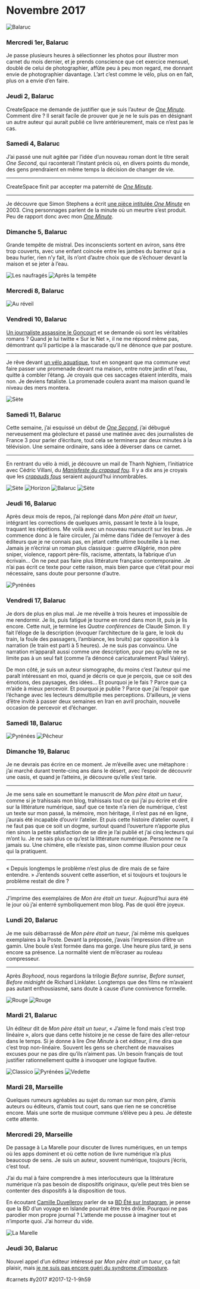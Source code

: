 # Novembre 2017

![Balaruc](_i/20171111-2.webp)

### Mercredi 1er, Balaruc

Je passe plusieurs heures à sélectionner les photos pour illustrer mon carnet du mois dernier, et je prends conscience que cet exercice mensuel, doublé de celui de photographier, affûte peu à peu mon regard, me donnant envie de photographier davantage. L’art c’est comme le vélo, plus on en fait, plus on a envie d’en faire.

### Jeudi 2, Balaruc

CreateSpace me demande de justifier que je suis l’auteur de [*One Minute*](https://tcrouzet.com/images_tc//2015/01/couv-1minute-1-400x633.jpg). Comment dire ? Il serait facile de prouver que je ne le suis pas en désignant un autre auteur qui aurait publié ce livre antérieurement, mais ce n’est pas le cas.

### Samedi 4, Balaruc

J’ai passé une nuit agitée par l’idée d’un nouveau roman dont le titre serait *One Second*, qui raconterait l’instant précis où, en divers points du monde, des gens prendraient en même temps la décision de changer de vie.

---

CreateSpace finit par accepter ma paternité de [*One Minute*](https://tcrouzet.com/images_tc//2015/01/couv-1minute-1-400x633.jpg).

---

Je découvre que Simon Stephens a écrit [une pièce intitulée *One Minute*](https://www.amazon.fr/One-Minute-Simon-Stephens-ebook/dp/B00K7FGMWI/) en 2003. Cinq personnages parlent de la minute où un meurtre s’est produit. Peu de rapport donc avec mon [*One Minute*](https://tcrouzet.com/images_tc//2015/01/couv-1minute-1-400x633.jpg).

### Dimanche 5, Balaruc

Grande tempête de mistral. Des inconscients sortent en aviron, sans être trop couverts, avec une enfant coincée entre les jambes du barreur qui a beau hurler, rien n’y fait, ils n’ont d’autre choix que de s’échouer devant la maison et se jeter à l’eau.

![Les naufragés](_i/20171105-1.webp)
![Après la tempête](_i/20171105-2.webp)

### Mercredi 8, Balaruc

![Au réveil](_i/20171108-1.webp)

### Vendredi 10, Balaruc

[Un journaliste assassine le Goncourt](http://www.slate.fr/source/28527/jean-marc-proust) et se demande où sont les véritables romans ? Quand je lui twitte « Sur le Net », il ne me répond même pas, démontrant qu’il participe à la mascarade qu’il ne dénonce que par posture.

---

Je rêve devant [un vélo aquatique](https://manta5.com/), tout en songeant que ma commune veut faire passer une promenade devant ma maison, entre notre jardin et l’eau, quitte à combler l’étang. Je croyais que ces saccages étaient interdits, mais non. Je deviens fataliste. La promenade coulera avant ma maison quand le niveau des mers montera.

![Sète](_i/20171110-2.webp)

### Samedi 11, Balaruc

Cette semaine, j’ai esquissé un début de [*One Second*](https://www.wattpad.com/story/127859277-one-second), j’ai débugué nerveusement ma géolecture et passé une matinée avec des journalistes de France 3 pour parler d’écriture, tout cela se terminera par deux minutes à la télévision. Une semaine ordinaire, sans idée à déverser dans ce carnet.

---

En rentrant du vélo à midi, je découvre un mail de Thanh Nghiem, l’initiatrice avec Cédric Villani, du [*Manisfeste du crapaud fou*](#). Il y a dix ans je croyais que les *[crapauds fous](../../books/les-crapauds-fous.md)* seraient aujourd’hui innombrables.

![Sète](_i/20171111-4.webp)
![Horizon](_i/20171111-3.webp)
![Balaruc](_i/20171111-2.webp)
![Sète](_i/20171111-1.webp)

### Jeudi 16, Balaruc

Après deux mois de repos, j’ai replongé dans *Mon père était un tueur*, intégrant les corrections de quelques amis, passant le texte à la loupe, traquant les répétions. Me voilà avec un nouveau manuscrit sur les bras. Je commence donc à le faire circuler, j’ai même dans l’idée de l’envoyer à des éditeurs que je ne connais pas, en jetant cette ultime bouteille à la mer. Jamais je n’écrirai un roman plus classique : guerre d’Algérie, mon père sniper, violence, rapport père-fils, racisme, attentats, la fabrique d’un écrivain… On ne peut pas faire plus littérature française contemporaine. Je n’ai pas écrit ce texte pour cette raison, mais bien parce que c’était pour moi nécessaire, sans doute pour personne d’autre.

![Pyrénées](_i/20171116-1.webp)

### Vendredi 17, Balaruc

Je dors de plus en plus mal. Je me réveille à trois heures et impossible de me rendormir. Je lis, puis fatigué je tourne en rond dans mon lit, puis je lis encore. Cette nuit, je termine les *Quatre conférences* de Claude Simon. Il y fait l’éloge de la description (évoquer l’architecture de la gare, le look du train, la foule des passagers, l’ambiance, les bruits) par opposition à la narration (le train est parti à 5 heures). Je ne suis pas convaincu. Une narration m’apparaît aussi comme une description, pour peu qu’elle ne se limite pas à un seul fait (comme l’a dénoncé caricaturalement Paul Valéry).

De mon côté, je suis un auteur sismographe, du moins c’est l’auteur qui me paraît intéressant en moi, quand je décris ce que je perçois, que ce soit des émotions, des paysages, des idées… Et pourquoi je le fais ? Parce que ça m’aide à mieux percevoir. Et pourquoi je publie ? Parce que j’ai l’espoir que l’échange avec les lecteurs démultiplie mes perceptions. D’ailleurs, je viens d’être invité à passer deux semaines en Iran en avril prochain, nouvelle occasion de percevoir et d’échanger.

### Samedi 18, Balaruc

![Pyrénées](_i/20171118-1.webp)
![Pêcheur](_i/20171118-2.webp)

### Dimanche 19, Balaruc

Je ne devrais pas écrire en ce moment. Je m’éveille avec une métaphore : j’ai marché durant trente-cinq ans dans le désert, avec l’espoir de découvrir une oasis, et quand je l’atteins, je découvre qu’elle s’est tarie.

---

Je me sens sale en soumettant le manuscrit de *Mon père était un tueur*, comme si je trahissais mon blog, trahissais tout ce qui j’ai pu écrire et dire sur la littérature numérique, sauf que ce texte n’a rien de numérique, c’est un texte sur mon passé, la mémoire, mon héritage, il n’est pas né en ligne, j’aurais été incapable d’ouvrir l’atelier. Et puis cette histoire d’atelier ouvert, il ne faut pas que ce soit un dogme, surtout quand l’ouverture n’apporte plus rien sinon la petite satisfaction de se dire je l’ai publié et j’ai cinq lecteurs qui m’ont lu. Je ne sais plus ce qu’est la littérature numérique. Personne ne l’a jamais su. Une chimère, elle n’existe pas, sinon comme illusion pour ceux qui la pratiquent.

---

« Depuis longtemps le problème n’est plus de dire mais de se faire entendre. » J’entends souvent cette assertion, et si toujours et toujours le problème restait de dire ?

---

J’imprime des exemplaires de *Mon ère était un tueur*. Aujourd’hui aura été le jour où j’ai enterré symboliquement mon blog. Pas de quoi être joyeux.

### Lundi 20, Balaruc

Je me suis débarrassé de *Mon père était un tueur*, j’ai même mis quelques exemplaires à la Poste. Devant la préposée, j’avais l’impression d’être un gamin. Une boule s’est formée dans ma gorge. Une heure plus tard, je sens encore sa présence. La normalité vient de m’écraser au rouleau compresseur.

---

Après *Boyhood*, nous regardons la trilogie *Before sunrise*, *Before sunset*, *Before midnight* de Richard Linklater. Longtemps que des films ne m’avaient pas autant enthousiasmé, sans doute à cause d’une connivence formelle.

![Rouge](_i/20171120-1b.webp)
![Rouge](_i/20171120-2b.webp)

### Mardi 21, Balaruc

Un éditeur dit de *Mon père était un tueur*, « J’aime le fond mais c’est trop linéaire », alors que dans cette histoire je ne cesse de faire des aller-retour dans le temps. Si je donne à lire *One Minute* à cet éditeur, il me dira que c’est trop non-linéaire. Souvent les gens se cherchent de mauvaises excuses pour ne pas dire qu’ils n’aiment pas. Un besoin français de tout justifier rationnellement quitte à invoquer une logique fautive.

![Classico](_i/20171121-1.webp)
![Pyrénées](_i/20171121-2.webp)
![Vedette](_i/20171121-3.webp)

### Mardi 28, Marseille

Quelques rumeurs agréables au sujet du roman sur mon père, d’amis auteurs ou éditeurs, d’amis tout court, sans que rien ne se concrétise encore. Mais une sorte de musique commune s’élève peu à peu. Je déteste cette attente.

### Mercredi 29, Marseille

De passage à La Marelle pour discuter de livres numériques, en un temps où les apps dominent et où cette notion de livre numérique n’a plus beaucoup de sens. Je suis un auteur, souvent numérique, toujours j’écris, c’est tout.

J’ai du mal à faire comprendre à mes interlocuteurs que la littérature numérique n’a pas besoin de dispositifs originaux, qu’elle peut très bien se contenter des dispositifs à la disposition de tous.

En écoutant [Camille Duvelleroy](http://supersimone.com/) parler de sa [BD Été sur Instagram](https://www.instagram.com/ete_arte/), je pense que la BD d’un voyage en Islande pourrait être très drôle. Pourquoi ne pas parodier mon propre journal ? L’attende me pousse à imaginer tout et n’importe quoi. J’ai horreur du vide.

![La Marelle](_i/marseille2.webp)

### Jeudi 30, Balaruc

Nouvel appel d’un éditeur intéressé par *Mon père était un tueur*, ça fait plaisir, mais [je ne suis pas encore guéri du syndrome d’imposture](../11/pourquoi-ecrire-en-ligne.md).

#carnets #y2017 #2017-12-1-9h59
